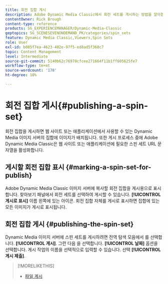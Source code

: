 ```yaml
---
title: 회전 집합 게시
description: Adobe Dynamic Media Classic에서 회전 세트를 게시하는 방법을 알아봅니다.
contentOwner: Rick Brough
content-type: reference
products: SG_EXPERIENCEMANAGER/Dynamic-Media-Classic
geptopics: SG_SCENESEVENONDEMAND_PK/categories/spin_sets
feature: Dynamic Media Classic,Viewers,Spin Sets
role: User
exl-id: b085f7ea-4623-402e-97f5-ed8ad5f368c7
topic: Content Management
level: Intermediate
source-git-commit: 5140b62c76970cfcee271664f11b1ff605625fe7
workflow-type: tm+mt
source-wordcount: '178'
ht-degree: 10%

---
```


# 회전 집합 게시{#publishing-a-spin-set}

회전 집합을 게시하면 웹 사이트 또는 애플리케이션에서 사용할 수 있는 Dynamic Media 이미지 서버의 집합에 이미지가 배치됩니다. 또한 게시 프로세스 중에 Adobe Dynamic Media Classic은 웹 사이트 또는 애플리케이션에 필요한 스핀 세트 URL 문자열을 활성화합니다.

## 게시할 회전 집합 표시 {#marking-a-spin-set-for-publish}

Adobe Dynamic Media Classic 이미지 서버에 복사할 회전 집합을 게시용으로 표시합니다. 찾아보기 패널에서 회전 세트를 선택하여 게시할 수 있습니다. **[!UICONTROL 게시로 표시]** 이름 왼쪽에 있는 아이콘. 회전 집합 자체를 게시로 표시하면 집합에 있는 모든 이미지가 게시로 표시됩니다.

## 회전 집합 게시 {#publishing-the-spin-set}

Dynamic Media 이미지 서버에 스핀 세트를 게시하려면 전역 탐색 모음에서 를 선택합니다. **[!UICONTROL 게시]**. 그런 다음 을 선택합니다. **[!UICONTROL 날짜]** 옵션을 선택합니다. 게시 작업의 이름을 선택적으로 입력할 수 있습니다. 선택 **[!UICONTROL 게시 제출]**.

>[!MORELIKETHIS]
>
>* [파일 게시](publishing-files.md#publishing_files)
